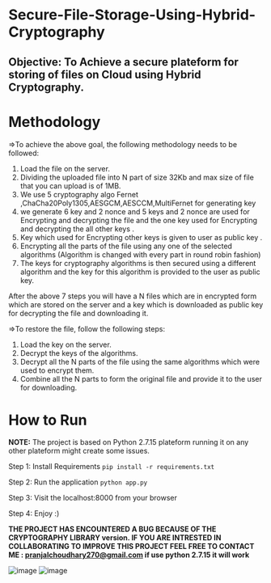 # Secure-File-Storage-Using-Hybrid-Cryptography

## Objective: To Achieve a secure plateform for storing of files on Cloud using Hybrid Cryptography.

# Methodology

=>To achieve the above goal, the following methodology needs to be followed:
1. Load the file on the server.
2. Dividing the uploaded file into N part of size 32Kb and max size of file that you can upload is of 1MB.
3. We use 5 cryptography algo Fernet ,ChaCha20Poly1305,AESGCM,AESCCM,MultiFernet  for generating key 
4. we generate 6 key and 2 nonce and 5 keys and 2 nonce are used for Encrypting and decrypting the file and the one key used for Encrypting and decrypting the all other keys .
5. Key which used for Encrypting other keys is given to user as public key .
6. Encrypting all the parts of the file using any one of the selected algorithms (Algorithm is changed with every part in round robin fashion) 
7. The keys for cryptography algorithms is then secured using a different algorithm and the key for this algorithm is provided to the user as public key.

After the above 7 steps you will have a N files which are in encrypted form which are stored on the server and a key which is downloaded as public key for decrypting the file and downloading it.</br>

=>To restore the file, follow the following steps:
1. Load the key on the server.
2. Decrypt the keys of the algorithms.
3. Decrypt all the N parts of the file using the same algorithms which were used to encrypt them.
4. Combine all the N parts to form the original file and provide it to the user for downloading.

# How to Run

**NOTE:** The project is based on Python 2.7.15 plateform running it on any other plateform might create some issues.

Step 1: Install Requirements
`pip install -r requirements.txt`

Step 2: Run the application
`python app.py`

Step 3: Visit the localhost:8000 from your browser

Step 4: Enjoy :)
 
[//]: <> (*IF YOU ENCOUNTER ANY BUGS OR FOR ANY SUGGESTIONS REGARDING THE IMPROVEMENT OF THE PROJECT FEEL FREE TO CONTACT ME :**)

**THE PROJECT HAS ENCOUNTERED A BUG BECAUSE OF THE CRYPTOGRAPHY LIBRARY version. IF YOU ARE INTRESTED IN COLLABORATING TO IMPROVE THIS PROJECT FEEL FREE TO CONTACT ME : pranjalchoudhary270@gmail.com 
if use python 2.7.15 it will work**

![image](https://user-images.githubusercontent.com/77271332/201308958-49792863-c8cc-44a4-94b0-58ce57e7ed63.png)
![image](https://user-images.githubusercontent.com/77271332/201309100-ade24fb5-3a4c-42d4-b1de-ba717e9d22d4.png)
